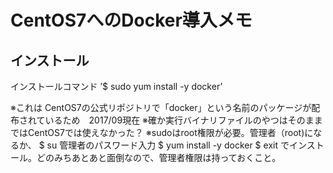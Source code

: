 # CentOS7へのDocker導入メモ

## インストール
インストールコマンド 
’$ sudo yum install -y docker’

※これは CentOS7の公式リポジトリで「docker」という名前のパッケージが配布されているため　2017/09現在
※確か実行バイナリファイルのやつはそのままではCentOS7では使えなかった？
※sudoはroot権限が必要。管理者（root)になるか、
$ su
管理者のパスワード入力
$ yum install -y docker
$ exit
でインストール。どのみちあとあと面倒なので、管理者権限は持っておくこと。
